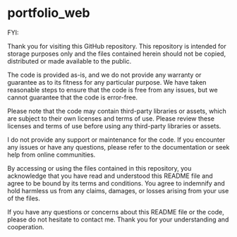 # portfolio_web

FYI:

Thank you for visiting this GitHub repository. This repository is intended for storage purposes only and the files contained herein should not be copied, distributed or made available to the public.

The code is provided as-is, and we do not provide any warranty or guarantee as to its fitness for any particular purpose. We have taken reasonable steps to ensure that the code is free from any issues, but we cannot guarantee that the code is error-free.

Please note that the code may contain third-party libraries or assets, which are subject to their own licenses and terms of use. Please review these licenses and terms of use before using any third-party libraries or assets.

I do not provide any support or maintenance for the code. If you encounter any issues or have any questions, please refer to the documentation or seek help from online communities.

By accessing or using the files contained in this repository, you acknowledge that you have read and understood this README file and agree to be bound by its terms and conditions. You agree to indemnify and hold harmless us from any claims, damages, or losses arising from your use of the files.

If you have any questions or concerns about this README file or the code, please do not hesitate to contact me. Thank you for your understanding and cooperation.

